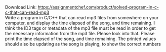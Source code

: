 Download Link: https://assignmentchef.com/product/solved-program-in-c-c-that-can-read-mp3
<br>
Write a program in C/C++ that can read mp3 files from somewhere on your computer, and display the time elapsed of the song, and time remaining. I think the ID3 tags or metadata of the mp3 file must be read in order to get the necessary information from the mp3 file. Please look into that. Please print the time elapsed of the song, and time remaining. The printed values should also be updating as the song is playing, to show the correct numbers